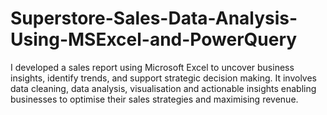 # Superstore-Sales-Data-Analysis-Using-MSExcel-and-PowerQuery
I developed a sales report using Microsoft Excel to uncover business insights, identify trends, and support strategic decision making. It involves data cleaning, data analysis, visualisation and actionable insights enabling businesses to optimise their sales strategies and maximising revenue.
